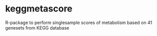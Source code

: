# keggmetascore
R-package to perform singlesample scores of metabolism based on 41 genesets from KEGG database
